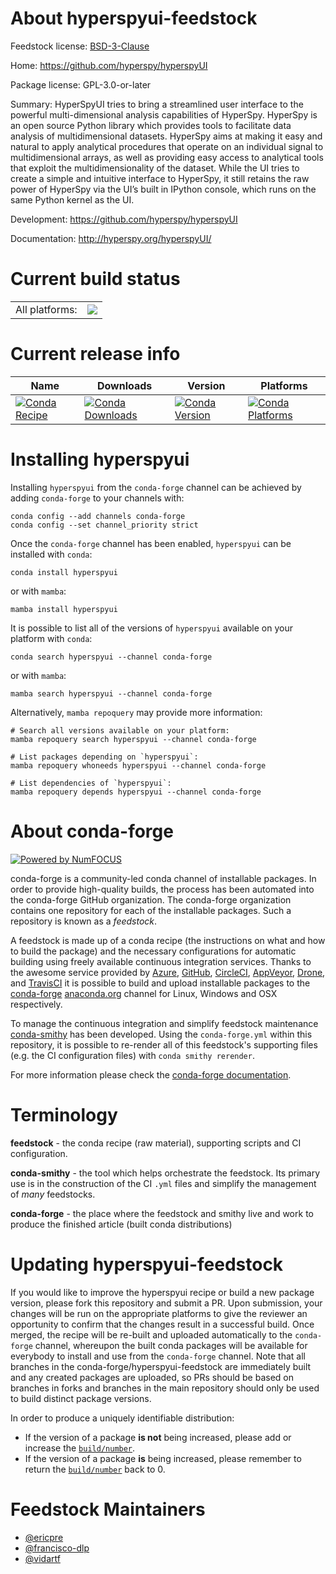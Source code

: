 About hyperspyui-feedstock
==========================

Feedstock license: [BSD-3-Clause](https://github.com/conda-forge/hyperspyui-feedstock/blob/main/LICENSE.txt)

Home: https://github.com/hyperspy/hyperspyUI

Package license: GPL-3.0-or-later

Summary: HyperSpyUI tries to bring a streamlined user interface to the powerful multi-dimensional analysis capabilities of HyperSpy. HyperSpy is an open source Python library which provides tools to facilitate data analysis of multidimensional datasets.
HyperSpy aims at making it easy and natural to apply analytical procedures that operate on an individual signal to multidimensional arrays, as well as providing easy access to analytical tools that exploit the multidimensionality of the dataset.
While the UI tries to create a simple and intuitive interface to HyperSpy, it still retains the raw power of HyperSpy via the UI’s built in IPython console, which runs on the same Python kernel as the UI. 

Development: https://github.com/hyperspy/hyperspyUI

Documentation: http://hyperspy.org/hyperspyUI/

Current build status
====================


<table><tr><td>All platforms:</td>
    <td>
      <a href="https://dev.azure.com/conda-forge/feedstock-builds/_build/latest?definitionId=6217&branchName=main">
        <img src="https://dev.azure.com/conda-forge/feedstock-builds/_apis/build/status/hyperspyui-feedstock?branchName=main">
      </a>
    </td>
  </tr>
</table>

Current release info
====================

| Name | Downloads | Version | Platforms |
| --- | --- | --- | --- |
| [![Conda Recipe](https://img.shields.io/badge/recipe-hyperspyui-green.svg)](https://anaconda.org/conda-forge/hyperspyui) | [![Conda Downloads](https://img.shields.io/conda/dn/conda-forge/hyperspyui.svg)](https://anaconda.org/conda-forge/hyperspyui) | [![Conda Version](https://img.shields.io/conda/vn/conda-forge/hyperspyui.svg)](https://anaconda.org/conda-forge/hyperspyui) | [![Conda Platforms](https://img.shields.io/conda/pn/conda-forge/hyperspyui.svg)](https://anaconda.org/conda-forge/hyperspyui) |

Installing hyperspyui
=====================

Installing `hyperspyui` from the `conda-forge` channel can be achieved by adding `conda-forge` to your channels with:

```
conda config --add channels conda-forge
conda config --set channel_priority strict
```

Once the `conda-forge` channel has been enabled, `hyperspyui` can be installed with `conda`:

```
conda install hyperspyui
```

or with `mamba`:

```
mamba install hyperspyui
```

It is possible to list all of the versions of `hyperspyui` available on your platform with `conda`:

```
conda search hyperspyui --channel conda-forge
```

or with `mamba`:

```
mamba search hyperspyui --channel conda-forge
```

Alternatively, `mamba repoquery` may provide more information:

```
# Search all versions available on your platform:
mamba repoquery search hyperspyui --channel conda-forge

# List packages depending on `hyperspyui`:
mamba repoquery whoneeds hyperspyui --channel conda-forge

# List dependencies of `hyperspyui`:
mamba repoquery depends hyperspyui --channel conda-forge
```


About conda-forge
=================

[![Powered by
NumFOCUS](https://img.shields.io/badge/powered%20by-NumFOCUS-orange.svg?style=flat&colorA=E1523D&colorB=007D8A)](https://numfocus.org)

conda-forge is a community-led conda channel of installable packages.
In order to provide high-quality builds, the process has been automated into the
conda-forge GitHub organization. The conda-forge organization contains one repository
for each of the installable packages. Such a repository is known as a *feedstock*.

A feedstock is made up of a conda recipe (the instructions on what and how to build
the package) and the necessary configurations for automatic building using freely
available continuous integration services. Thanks to the awesome service provided by
[Azure](https://azure.microsoft.com/en-us/services/devops/), [GitHub](https://github.com/),
[CircleCI](https://circleci.com/), [AppVeyor](https://www.appveyor.com/),
[Drone](https://cloud.drone.io/welcome), and [TravisCI](https://travis-ci.com/)
it is possible to build and upload installable packages to the
[conda-forge](https://anaconda.org/conda-forge) [anaconda.org](https://anaconda.org/)
channel for Linux, Windows and OSX respectively.

To manage the continuous integration and simplify feedstock maintenance
[conda-smithy](https://github.com/conda-forge/conda-smithy) has been developed.
Using the ``conda-forge.yml`` within this repository, it is possible to re-render all of
this feedstock's supporting files (e.g. the CI configuration files) with ``conda smithy rerender``.

For more information please check the [conda-forge documentation](https://conda-forge.org/docs/).

Terminology
===========

**feedstock** - the conda recipe (raw material), supporting scripts and CI configuration.

**conda-smithy** - the tool which helps orchestrate the feedstock.
                   Its primary use is in the construction of the CI ``.yml`` files
                   and simplify the management of *many* feedstocks.

**conda-forge** - the place where the feedstock and smithy live and work to
                  produce the finished article (built conda distributions)


Updating hyperspyui-feedstock
=============================

If you would like to improve the hyperspyui recipe or build a new
package version, please fork this repository and submit a PR. Upon submission,
your changes will be run on the appropriate platforms to give the reviewer an
opportunity to confirm that the changes result in a successful build. Once
merged, the recipe will be re-built and uploaded automatically to the
`conda-forge` channel, whereupon the built conda packages will be available for
everybody to install and use from the `conda-forge` channel.
Note that all branches in the conda-forge/hyperspyui-feedstock are
immediately built and any created packages are uploaded, so PRs should be based
on branches in forks and branches in the main repository should only be used to
build distinct package versions.

In order to produce a uniquely identifiable distribution:
 * If the version of a package **is not** being increased, please add or increase
   the [``build/number``](https://docs.conda.io/projects/conda-build/en/latest/resources/define-metadata.html#build-number-and-string).
 * If the version of a package **is** being increased, please remember to return
   the [``build/number``](https://docs.conda.io/projects/conda-build/en/latest/resources/define-metadata.html#build-number-and-string)
   back to 0.

Feedstock Maintainers
=====================

* [@ericpre](https://github.com/ericpre/)
* [@francisco-dlp](https://github.com/francisco-dlp/)
* [@vidartf](https://github.com/vidartf/)


<!-- dummy commit to enable rerendering -->

